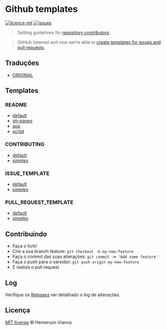 # Github templates

[![licence mit](https://img.shields.io/badge/license-MIT-blue.svg?style=flat-square)](http://hemersonvianna.mit-license.org/)
[![issues](https://img.shields.io/github/issues/brazilian-dev/github-templates.svg?style=flat-square)](https://github.com/brazilian-dev/github-templates/issues)

> Setting guidelines for [repository contributors](https://help.github.com/articles/setting-guidelines-for-repository-contributors/).

> GitHub listened and now we're able to [create templates for issues and pull requests](https://github.com/blog/2111-issue-and-pull-request-templates).

## Traduções

* [ORIGINAL](https://github.com/brazilian-dev/github-templates/)

## Templates

### README

- [default](templates/readme/default/README.md)
- [gh-pages](templates/readme/gh-pages/README.md)
- [app](templates/readme/app/README.md)
- [script](templates/readme/script/README.md)

### CONTRIBUTING

- [default](templates/contributing/default/CONTRIBUTING.md)
- [simples](templates/contributing/simple/CONTRIBUTING.md)

### ISSUE_TEMPLATE

- [default](templates/issue/default/ISSUE_TEMPLATE.md)
- [simples](templates/issue/simple/ISSUE_TEMPLATE.md)

### PULL_REQUEST_TEMPLATE

- [default](templates/pull-request/default/PULL_REQUEST_TEMPLATE.md)
- [simples](templates/pull-request/simple/PULL_REQUEST_TEMPLATE.md)

## Contribuindo

- Faça o fork!
- Crie a sua branch feature: `git checkout -b my-new-feature`
- Faça o commit das suas alterações: `git commit -m 'Add some feature'`
- Faça o push para o servidor: `git push origin my-new-feature`
- E realize o pull request

## Log

Verifique os [Releases](https://github.com/brazilian-dev/github-templates/releases) ver detalhado o log de alterações.

## Licença

[MIT license](http://hemersonvianna.mit-license.org/) © Hemerson Vianna
